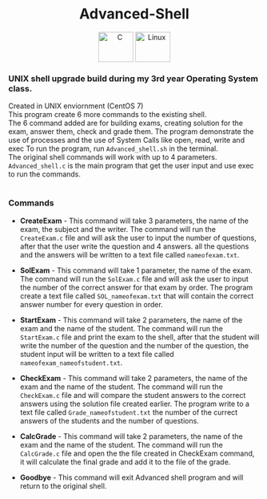 <h1 align="center">Advanced-Shell</h1>

<p align="center" width="100%">
    <a href="#"><img align="center" src="https://user-images.githubusercontent.com/66797449/179549890-f7bbf94b-a6f3-4125-b324-43e01beec02f.svg" title="C" width="70" height="60"/></a>
    <a href="#"><img align="center" src="https://user-images.githubusercontent.com/66797449/180653312-b598a5dc-8754-4094-a0f6-2692a5ef4896.svg" title="Linux" width="70" height="60"/></a>
</p>

### UNIX shell upgrade build during my 3rd year Operating System class.

Created in UNIX enviornment (CentOS 7)  
This program create 6 more commands to the existing shell.  
The 6 command added are for building exams,  creating solution for the exam, answer them, check and grade them.
The program demonstrate the use of processes and the use of System Calls like open, read, write and exec
To run the program, run ```Advanced_shell.sh``` in the terminal.  
The original shell commands will work with up to 4 parameters.  
```Advanced_shell.c``` is the main program that get the user input and use exec to run the commands.

#

### Commands
- **CreateExam** - This command will take 3 parameters, the name of the exam, the subject and the writer. The command will run the ```CreateExam.c``` file and will ask the user to input the number of questions, after that the user write the question and 4 answers. all the questions and the answers will be written to a text file called ```nameofexam.txt```.

- **SolExam** - This command will take 1 parameter, the name of the exam. The command will run the ```SolExam.c``` file and will ask the user to input the number of the correct answer for that exam by order. The program create a text file called ```SOL_nameofexam.txt``` that will contain the correct answer number for every question in order.

- **StartExam** - This command will take 2 parameters, the name of the exam and the name of the student. The command will run the ```StartExam.c``` file and print the exam to the shell, after that the student will write the number of the question and the number of the question, the student input will be written to a text file called ```nameofexam_nameofstudent.txt```.

- **CheckExam** - This command will take 2 parameters, the name of the exam and the name of the student. The command will run the ```CheckExam.c``` file and will compare the student answers to the correct answers using the solution file created earlier. The program write to a text file called ```Grade_nameofstudent.txt``` the number of the currect answers of the students and the number of questions.

- **CalcGrade** - This command will take 2 parameters, the name of the exam and the name of the student. The command will run the ```CalcGrade.c``` file and open the the file created in CheckExam command, it will calculate the final grade and add it to the file of the grade.

- **Goodbye** - This command will exit Advanced shell program and will return to the original shell.
